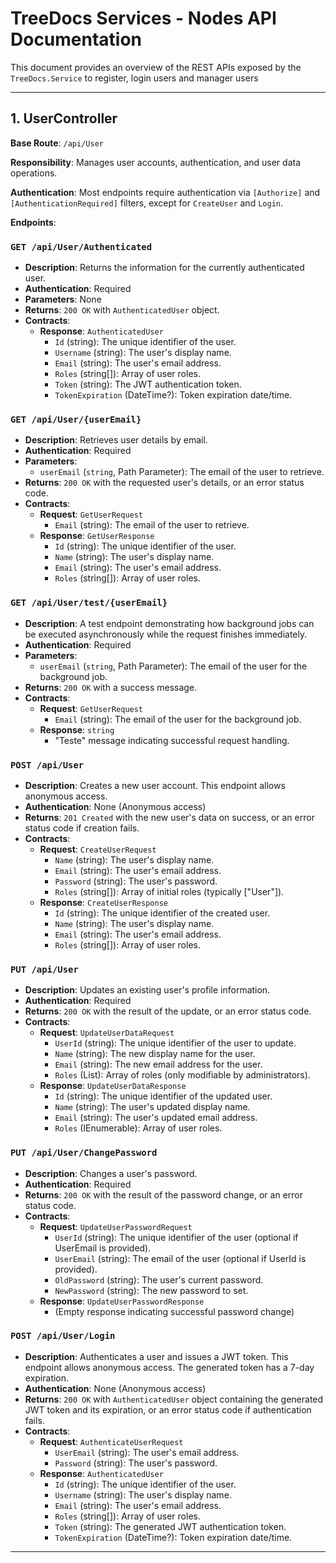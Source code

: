 # TreeDocs Services - Nodes API Documentation

This document provides an overview of the REST APIs exposed by the `TreeDocs.Service` to register, login users and manager users

---

## 1. UserController

**Base Route**: `/api/User`

**Responsibility**: Manages user accounts, authentication, and user data operations.

**Authentication**: Most endpoints require authentication via `[Authorize]` and `[AuthenticationRequired]` filters, except for `CreateUser` and `Login`.

**Endpoints**:

### `GET /api/User/Authenticated`
- **Description**: Returns the information for the currently authenticated user.
- **Authentication**: Required
- **Parameters**: None
- **Returns**: `200 OK` with `AuthenticatedUser` object.
- **Contracts**:
    - **Response**: `AuthenticatedUser`
        - `Id` (string): The unique identifier of the user.
        - `Username` (string): The user's display name.
        - `Email` (string): The user's email address.
        - `Roles` (string[]): Array of user roles.
        - `Token` (string): The JWT authentication token.
        - `TokenExpiration` (DateTime?): Token expiration date/time.

### `GET /api/User/{userEmail}`
- **Description**: Retrieves user details by email.
- **Authentication**: Required
- **Parameters**:
    - `userEmail` (`string`, Path Parameter): The email of the user to retrieve.
- **Returns**: `200 OK` with the requested user's details, or an error status code.
- **Contracts**:
    - **Request**: `GetUserRequest`
        - `Email` (string): The email of the user to retrieve.
    - **Response**: `GetUserResponse`
        - `Id` (string): The unique identifier of the user.
        - `Name` (string): The user's display name.
        - `Email` (string): The user's email address.
        - `Roles` (string[]): Array of user roles.

### `GET /api/User/test/{userEmail}`
- **Description**: A test endpoint demonstrating how background jobs can be executed asynchronously while the request finishes immediately.
- **Authentication**: Required
- **Parameters**:
    - `userEmail` (`string`, Path Parameter): The email of the user for the background job.
- **Returns**: `200 OK` with a success message.
- **Contracts**:
    - **Request**: `GetUserRequest`
        - `Email` (string): The email of the user for the background job.
    - **Response**: `string`
        - "Teste" message indicating successful request handling.

### `POST /api/User`
- **Description**: Creates a new user account. This endpoint allows anonymous access.
- **Authentication**: None (Anonymous access)
- **Returns**: `201 Created` with the new user's data on success, or an error status code if creation fails.
- **Contracts**:
    - **Request**: `CreateUserRequest`
        - `Name` (string): The user's display name.
        - `Email` (string): The user's email address.
        - `Password` (string): The user's password.
        - `Roles` (string[]): Array of initial roles (typically ["User"]).
    - **Response**: `CreateUserResponse`
        - `Id` (string): The unique identifier of the created user.
        - `Name` (string): The user's display name.
        - `Email` (string): The user's email address.
        - `Roles` (string[]): Array of user roles.

### `PUT /api/User`
- **Description**: Updates an existing user's profile information.
- **Authentication**: Required
- **Returns**: `200 OK` with the result of the update, or an error status code.
- **Contracts**:
    - **Request**: `UpdateUserDataRequest`
        - `UserId` (string): The unique identifier of the user to update.
        - `Name` (string): The new display name for the user.
        - `Email` (string): The new email address for the user.
        - `Roles` (List<string>): Array of roles (only modifiable by administrators).
    - **Response**: `UpdateUserDataResponse`
        - `Id` (string): The unique identifier of the updated user.
        - `Name` (string): The user's updated display name.
        - `Email` (string): The user's updated email address.
        - `Roles` (IEnumerable<string>): Array of user roles.

### `PUT /api/User/ChangePassword`
- **Description**: Changes a user's password.
- **Authentication**: Required
- **Returns**: `200 OK` with the result of the password change, or an error status code.
- **Contracts**:
    - **Request**: `UpdateUserPasswordRequest`
        - `UserId` (string): The unique identifier of the user (optional if UserEmail is provided).
        - `UserEmail` (string): The email of the user (optional if UserId is provided).
        - `OldPassword` (string): The user's current password.
        - `NewPassword` (string): The new password to set.
    - **Response**: `UpdateUserPasswordResponse`
        - (Empty response indicating successful password change)

### `POST /api/User/Login`
- **Description**: Authenticates a user and issues a JWT token. This endpoint allows anonymous access. The generated token has a 7-day expiration.
- **Authentication**: None (Anonymous access)
- **Returns**: `200 OK` with `AuthenticatedUser` object containing the generated JWT token and its expiration, or an error status code if authentication fails.
- **Contracts**:
    - **Request**: `AuthenticateUserRequest`
        - `UserEmail` (string): The user's email address.
        - `Password` (string): The user's password.
    - **Response**: `AuthenticatedUser`
        - `Id` (string): The unique identifier of the user.
        - `Username` (string): The user's display name.
        - `Email` (string): The user's email address.
        - `Roles` (string[]): Array of user roles.
        - `Token` (string): The generated JWT authentication token.
        - `TokenExpiration` (DateTime?): Token expiration date/time.

---
